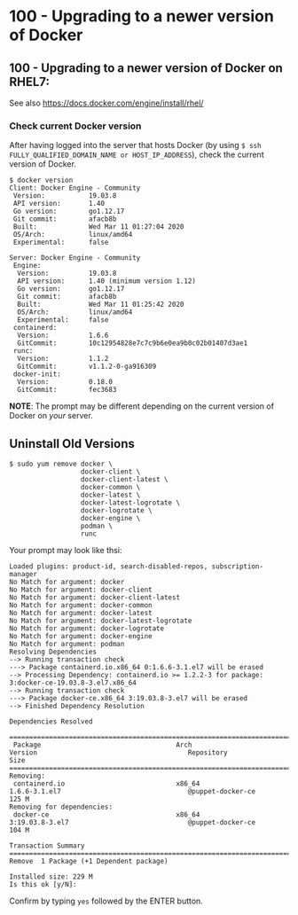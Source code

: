 # 100 - Upgrading to a newer version of Docker

## 100 - Upgrading to a newer version of Docker on RHEL7:

See also https://docs.docker.com/engine/install/rhel/

### Check current Docker version

After having logged into the server that hosts Docker (by using ```$ ssh FULLY_QUALIFIED_DOMAIN_NAME or HOST_IP_ADDRESS```), check the current version of Docker.

```
$ docker version
Client: Docker Engine - Community
 Version:           19.03.8
 API version:       1.40
 Go version:        go1.12.17
 Git commit:        afacb8b
 Built:             Wed Mar 11 01:27:04 2020
 OS/Arch:           linux/amd64
 Experimental:      false

Server: Docker Engine - Community
 Engine:
  Version:          19.03.8
  API version:      1.40 (minimum version 1.12)
  Go version:       go1.12.17
  Git commit:       afacb8b
  Built:            Wed Mar 11 01:25:42 2020
  OS/Arch:          linux/amd64
  Experimental:     false
 containerd:
  Version:          1.6.6
  GitCommit:        10c12954828e7c7c9b6e0ea9b0c02b01407d3ae1
 runc:
  Version:          1.1.2
  GitCommit:        v1.1.2-0-ga916309
 docker-init:
  Version:          0.18.0
  GitCommit:        fec3683
```

**NOTE**: The prompt may be different depending on the current version of Docker on *your* server.

## Uninstall Old Versions

```
$ sudo yum remove docker \
                  docker-client \
                  docker-client-latest \
                  docker-common \
                  docker-latest \
                  docker-latest-logrotate \
                  docker-logrotate \
                  docker-engine \
                  podman \
                  runc
```

Your prompt may look like thsi:

```
Loaded plugins: product-id, search-disabled-repos, subscription-manager
No Match for argument: docker
No Match for argument: docker-client
No Match for argument: docker-client-latest
No Match for argument: docker-common
No Match for argument: docker-latest
No Match for argument: docker-latest-logrotate
No Match for argument: docker-logrotate
No Match for argument: docker-engine
No Match for argument: podman
Resolving Dependencies
--> Running transaction check
---> Package containerd.io.x86_64 0:1.6.6-3.1.el7 will be erased
--> Processing Dependency: containerd.io >= 1.2.2-3 for package: 3:docker-ce-19.03.8-3.el7.x86_64
--> Running transaction check
---> Package docker-ce.x86_64 3:19.03.8-3.el7 will be erased
--> Finished Dependency Resolution

Dependencies Resolved

============================================================================================================================================================================
 Package                                  Arch                              Version                                      Repository                                    Size
============================================================================================================================================================================
Removing:
 containerd.io                            x86_64                            1.6.6-3.1.el7                                @puppet-docker-ce                            125 M
Removing for dependencies:
 docker-ce                                x86_64                            3:19.03.8-3.el7                              @puppet-docker-ce                            104 M

Transaction Summary
============================================================================================================================================================================
Remove  1 Package (+1 Dependent package)

Installed size: 229 M
Is this ok [y/N]:
```

Confirm by typing ```yes``` followed by the ENTER button.


